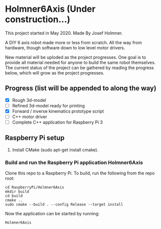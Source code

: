 # Holmner6Axis (Under construction...)

This project started in May 2020. Made By Josef Holmner.

A DIY 6 axis robot made more or less from scratch. All the way from hardware, though software down to low level motor drivers.

New material will be uploded as the project progresses. One goal is to provide all material needed for anyone to build the same robot themselves. The current status of the project can be gathered by reading the progress below, which will grow as the project progresses.

## Progress (list will be appended to along the way)
- [x] Rough 3d-model
- [ ] Refined 3d-model ready for printing
- [x] Forward / inverse kinematics prototype script
- [ ] C++ motor driver
- [ ] Complete C++ application for Raspberry Pi 3

## Raspberry Pi setup
1. Install CMake (sudo apt-get install cmake).

### Build and run the Raspberry Pi application Holmner6Axis

Clone this repo to a Raspberry Pi.
To build, run the following from the repo root:

```
cd RaspberryPi/Holmner6Axis
mkdir build
cd build
cmake ..
sudo cmake --build . --config Release --target install
```

Now the application can be started by running:

```
Holmner6Axis
```
